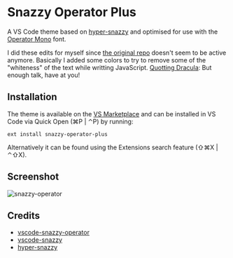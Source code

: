 # Snazzy Operator Plus

A VS Code theme based on [hyper-snazzy](https://github.com/sindresorhus/hyper-snazzy) and optimised for use with the [Operator Mono](https://www.typography.com/fonts/operator/overview/) font.

I did these edits for myself since [the original repo](https://github.com/aaronthomas/vscode-snazzy-operator) doesn't seem to be active anymore. Basically I added some colors to try to remove some of the "whiteness" of the text while writting JavaScript. [Quotting Dracula](https://github.com/bsides/snazzy-operator-plus/blob/master/dracula.png): But enough talk, have at you!

## Installation

The theme is available on the [VS Marketplace](https://marketplace.visualstudio.com/items?itemName=bsides.snazzy-operator-plus) and can be installed in VS Code via Quick Open (⌘P | ⌃P) by running:

```
ext install snazzy-operator-plus
```

Alternatively it can be found using the Extensions search feature (⇧⌘X | ⌃⇧X).

## Screenshot
![snazzy-operator](https://github.com/bsides/vscode-snazzy-operator-plus/blob/master/preview.png)

## Credits
* [vscode-snazzy-operator](https://github.com/aaronthomas/vscode-snazzy-operator)
* [vscode-snazzy](https://github.com/alexanderbast/vscode-snazzy)
* [hyper-snazzy](https://github.com/sindresorhus/hyper-snazzy)
